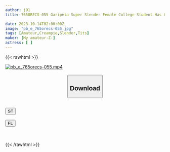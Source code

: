 ```yaml
---
author: j91
title: 765ORECS-055 Garipeta Super Slender Female College Student Has Convulsive Climax Sex That Bugs Her Brain. If You Can Endure The Amazing Technique Of A Handsome AV Actor, You Will Earn 1 Million Yen! Once She Cums, She Mercilessly Cums Raw With A High-Speed Piston!

date: 2023-10-14T02:00:00Z
image: "pb_e_765orecs-055.jpg"
tags: [Amateur,Creampie,Slender,Tits]
maker: [My amateur-Z-]
actress: [ ]
---
```



{{< rawhtml >}}

<div class="video" data-videoid="XA6XLAAoaZSDO0a">
    <a href="javascript:;">
        <img src="https://my.j91.asia/posts/pb_e_765orecs-055/pb_e_765orecs-055.jpg" width="WIDTH" height="HEIGHT" alt="pb_e_765orecs-055.mp4" loading="lazy">
    </a>
</div>

<script type="text/javascript" src="https://j91.asia/asset/on-demand-st.js"></script>

<br>
  <link rel="stylesheet" href="https://j91.asia/asset/bs5.css">
  
  <center>
  <button class="btn btn-primary" type="button" data-bs-toggle="collapse" data-bs-target=".multi-collapse" aria-expanded="false" aria-controls="multiCollapseExample1 multiCollapseExample2"><h2>Download</h2></button></center>
</p>
<div class="row">
  <div class="col">
    <div class="collapse multi-collapse" id="multiCollapseExample1">
      <div class="card card-body">
	      	      <br>
<div class="buttons">  
<a href="https://streamtape.to/v/XA6XLAAoaZSDO0a"><button class="btn-hover color-3"><i class="fa fa-download"></i> ST</button></a></div>
    </div>
  </div>
</div>
  <div class="col">
    <div class="collapse multi-collapse" id="multiCollapseExample2">
      <div class="card card-body">
	      <br>
<div class="buttons">
    <a href="https://filelions.online/f/locrwtvmdygy"><button class="btn-hover color-9"><i class="fa fa-download"></i> FL</button></a></div>
<br><br>
      </div>
    </div>
  </div>
</div>

{{< /rawhtml >}}
